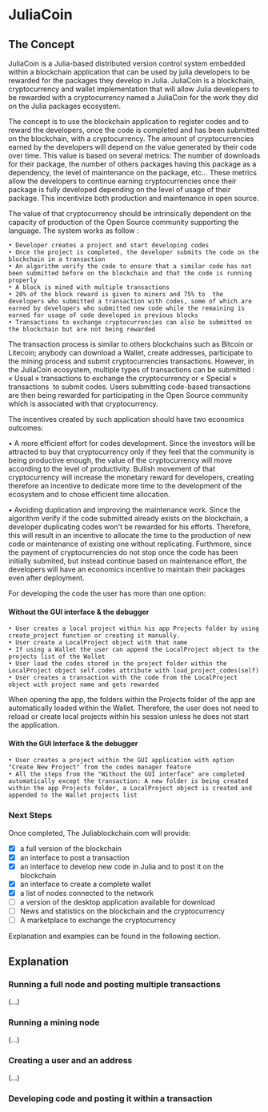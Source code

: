 # JuliaCoin

## The Concept

JuliaCoin is a Julia-based distributed version control system embedded within a blockchain application that can be used by julia developers to be rewarded for the packages they develop in Julia. JuliaCoin is a blockchain, cryptocurrency and wallet implementation that will allow Julia developers to be rewarded with a cryptocurrency named a JuliaCoin for the work they did on the Julia packages ecosystem. 

The concept is to use the blockchain application to register codes and to reward the developers, once the code is completed and has been submitted on the blockchain, with a cryptocurrency. The amount of cryptocurrencies earned by the developers will depend on the value generated by their code over time. This value is based on several metrics: The number of downloads for their package, the number of others packages having this package as a dependency, the level of maintenance on the package, etc... These metrics allow the developers to continue earning cryptocurrencies once their package is fully developed depending on the level of usage of their package. This incentivize both production and maintenance in open source.

The value of that cryptocurrency should be intrinsically dependent on the capacity of production of the Open Source community supporting the language. The system works as follow :

    • Developer creates a project and start developing codes
    • Once the project is completed, the developer submits the code on the blockchain in a transaction
    • An algorithm verify the code to ensure that a similar code has not been submitted before on the blockchain and that the code is running properly
    • A block is mined with multiple transactions
    • 20% of the block reward is given to miners and 75% to  the developers who submitted a transaction with codes, some of which are earned by developers who submitted new code while the remaining is earned for usage of code developed in previous blocks
    • Transactions to exchange cryptocurrencies can also be submitted on the blockchain but are not being rewarded  


The transaction process is similar to others blockchains such as Bitcoin or Litecoin; anybody can download a Wallet, create addresses, participate to the mining process and submit cryptocurrencies transactions. However, in the JuliaCoin ecosystem, multiple types of transactions can be submitted : « Usual » transactions to exchange the cryptocurrency or « Special » transactions  to submit codes.  Users submitting code-based transactions are then being rewarded for participating in the Open Source community which is associated with that cryptocurrency. 

The incentives created by such application should have two economics outcomes: 

• A more efficient effort for codes development. Since the investors will be attracted to buy that cryptocurrency only if they feel that the community is being productive enough, the value of the cryptocurrency will move according to the level of productivity. Bullish movement of that cryptocurrency will increase the monetary reward for developers, creating therefore an incentive to dedicate more time to the development of the ecosystem and to chose efficient time allocation.

• Avoiding duplication and improving the maintenance work. Since the algorithm verify if the code submitted already exists on the blockchain, a developer duplicating codes won't be rewarded for his efforts. Therefore, this will result in an incentive to allocate the time to the production of new code or maintenance of existing one without replicating. Furthmore, since the payment of cryptocurrencies do not stop once the code has been initially submited, but instead continue based on maintenance effort, the developers will have an economics incentive to maintain their packages even after deployment.

For developing the code the user has more than one option:

#### Without the GUI interface & the debugger
    • User creates a local project within his app Projects folder by using create_project function or creating it manually.
    • User create a LocalProject object with that name 
    • If using a Wallet the user can append the LocalProject object to the projects list of the Wallet    
    • User load the codes stored in the project folder within the LocalProject object self.codes attribute with load_project_codes(self)
    • User creates a transaction with the code from the LocalProject object with project name and gets rewarded 

When opening the app, the folders within the Projects folder of the app are automatically loaded within the Wallet. Therefore, the user does not need to reload or create local projects within his session unless he does not start the application.

#### With the GUI Interface & the debugger
    • User creates a project within the GUI application with option "Create New Project" from the codes manager feature
    • All the steps from the "Without the GUI interface" are completed automatically except the transaction: A new folder is being created within the app Projects folder, a LocalProject object is created and appended to the Wallet projects list 
    


### Next Steps

Once completed, The Juliablockchain.com will provide:
- [x] a full version of the blockchain
- [x] an interface to post a transaction
- [x] an interface to develop new code in Julia and to post it on the blockchain
- [x] an interface to create a complete wallet
- [x] a list of nodes connected to the network
- [ ] a version of the desktop application available for download
- [ ] News and statistics on the blockchain and the cryptocurrency
- [ ] A marketplace to exchange the cryptocurrency

Explanation and examples can be found in the following section.

## Explanation

### Running a full node and posting multiple transactions

(...)


### Running a mining node

(...)

### Creating a user and an address

(...)

### Developing code and posting it within a transaction


